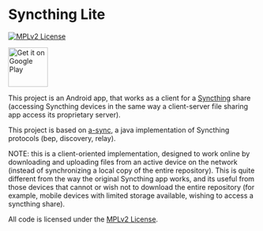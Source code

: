 # Syncthing Lite

[![MPLv2 License](https://img.shields.io/badge/license-MPLv2-blue.svg?style=flat-square)](https://www.mozilla.org/MPL/2.0/)

[<img alt="Get it on Google Play" src="https://play.google.com/intl/en_us/badges/images/generic/en_badge_web_generic.png" height="80">](https://play.google.com/store/apps/details?id=net.syncthing.lite)

This project is an Android app, that works as a client for a [Syncthing][1] share (accessing 
Syncthing devices in the same way a client-server file sharing app access its proprietary server). 

This project is based on [a-sync][2], a java implementation of Syncthing protocols (bep, 
discovery, relay). 

NOTE: this is a client-oriented implementation, designed to work online by downloading and 
uploading files from an active device on the network (instead of synchronizing a local copy of 
the entire repository). This is quite different from the way the original Syncthing app works, 
and its useful from those devices that cannot or wish not to download the entire repository (for 
example, mobile devices with limited storage available, wishing to access a syncthing share).

All code is licensed under the [MPLv2 License][3].

[1]: https://syncthing.net/
[2]: https://github.com/davide-imbriaco/a-sync
[3]: https://github.com/davide-imbriaco/a-sync-browser/blob/master/LICENSE
[4]: https://play.google.com/store/apps/details?id=it.anyplace.syncbrowser
